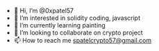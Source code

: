 - 👋 Hi, I’m @0xpatel57
- 👀 I’m interested in solidity coding, javascript
- 🌱 I’m currently learning painting
- 💞️ I’m looking to collaborate on crypto project
- 📫 How to reach me spatelcrypto57@gmail.com

<!---
0xpatel57/0xpatel57 is a ✨ special ✨ repository because its `README.md` (this file) appears on your GitHub profile.
You can click the Preview link to take a look at your changes.
--->
